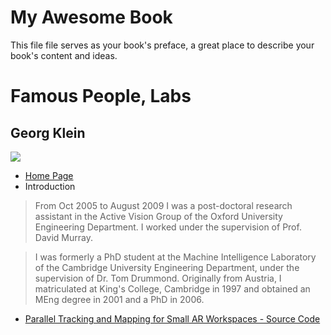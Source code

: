 # My Awesome Book

This file file serves as your book's preface, a great place to describe your book's content and ideas.


# Famous People, Labs
## Georg Klein
![](http://www.robots.ox.ac.uk/~gk/imgs/georg_klein_136.jpg)
- [Home Page](http://www.robots.ox.ac.uk/~gk/)
- Introduction
    
>    From Oct 2005 to August 2009 I was a post-doctoral research assistant in the Active Vision Group of the Oxford University Engineering Department. I worked under the supervision of Prof. David Murray.

>    I was formerly a PhD student at the Machine Intelligence Laboratory of the Cambridge University Engineering Department, under the supervision of Dr. Tom Drummond. Originally from Austria, I matriculated at King's College, Cambridge in 1997 and obtained an MEng degree in 2001 and a PhD in 2006.


- [Parallel Tracking and Mapping for Small AR Workspaces - Source Code](http://www.robots.ox.ac.uk/~gk/PTAM/)


